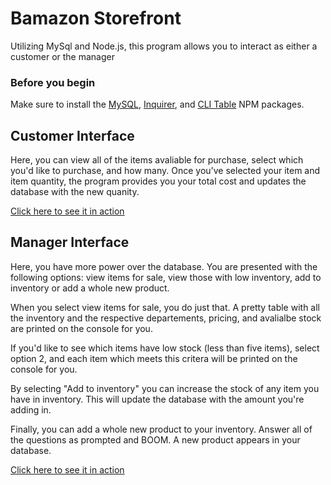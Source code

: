 <h1>Bamazon Storefront</h1>

<p>Utilizing MySql and Node.js, this program allows you to interact as either a customer or the manager</p>

<h3>Before you begin</h3>
<p>Make sure to install the <a href="https://www.npmjs.com/package/mysql">MySQL</a>, <a href="https://www.npmjs.com/package/inquirer">Inquirer</a>, and <a href="https://www.npmjs.com/package/cli-table">CLI Table</a> NPM packages.

<h2>Customer Interface</h2>
<p>Here, you can view all of the items avaliable for purchase, select which you'd like to purchase, and how many. Once you've selected your item and item quantity, the program provides you your total cost and updates the database with the new quanity.</p>
<a target="_blank" href="https://drive.google.com/open?id=1dtW83aF8ka8XMGxZMs-aK2CgbcxVRNjt" target="_blank">Click here to see it in action</a>


<h2>Manager Interface</h2>
<p>Here, you have more power over the database. You are presented with the following options: view items for sale, view those with low inventory, add to inventory or add a whole new product.</p>
<p>When you select view items for sale, you do just that. A pretty table with all the inventory and the respective departements, pricing, and avalialbe stock are printed on the console for you.</p>
<p>If you'd like to see which items have low stock (less than five items), select option 2, and each item which meets this critera will be printed on the console for you.</p>
<p>By selecting "Add to inventory" you can increase the stock of any item you have in inventory. This will update the database with the amount you're adding in.</p>
<p>Finally, you can add a whole new product to your inventory. Answer all of the questions as prompted and BOOM. A new product appears in your database.</p>
<a target="_blank" href="https://drive.google.com/open?id=1HSCayLbvp4XMRiO1ql6xG_vrrWxrDS2J">Click here to see it in action</a>
